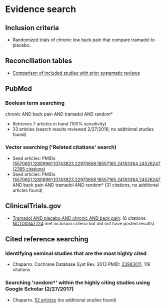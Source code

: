 # Evidence search
## Inclusion criteria
* Randomized trials of chronic low back pain that compare tramadol to placebo.

## Reconciliation tables
* [Comparison of included studies with prior systematic reviews](../../tree/master/reconciliation-tables/)

## PubMed
### Boolean term searching
chronic AND back pain AND tramadol AND random\*
* Retrieves 7 articles in hand (100% sensitivity)
* 33 articles (search results reviewed 2/27/2016; no additional studies found)

### Vector searching ('Related citations' search)
* Seed articles: PMIDs [15570651,12809961,10743823,22970658,18557165,24183364,24526247](https://www.ncbi.nlm.nih.gov/pubmed?cmd=Search&tool=SUMSearch2plugins&otool=kumclib&term=15570651%2012809961%2010743823%2022970658%2018557165%2024183364%2024526247) ([2395 citations](https://www.ncbi.nlm.nih.gov/pubmed?linkname=pubmed_pubmed&from_uid=15570651,12809961,10743823,22970658,18557165,24183364,24526247))
* Seed articles: PMIDs [15570651,12809961,10743823,22970658,18557165,24183364,24526247](https://www.ncbi.nlm.nih.gov/pubmed?cmd=Search&tool=SUMSearch2plugins&otool=kumclib&term=15570651%2012809961%2010743823%2022970658%2018557165%2024183364%2024526247) AND back pain AND tramadol AND random* (31 citations; no additional articles found)

## ClinicalTrials.gov
* [Tramadol AND placebo AND chronic AND back pain](https://clinicaltrials.gov/ct2/results?term=Tramadol+AND+placebo+AND+chronic+AND+back+pain+&Search=Search): (6 citations: [NCT00347724](https://clinicaltrials.gov/ct2/show/NCT00347724) met inclusion criteria but did not have posted results)

## Cited reference searching

### Identifying seminal studies that are the most highly cited
- Chaparro. Cochrane Database Syst Rev. 2013 PMID: [23983011](https://pubmed.gov/23983011). 119 citations

### Searching 'random*' within the highly citing studies using Google Scholar (2/27/2017)
- Chaparro. [52 articles](https://scholar.google.com/scholar?q=random*&btnG=&hl=en&as_sdt=2005&sciodt=0%2C5&cites=5931559829283316894&scipsc=1) (no additional studies found)

